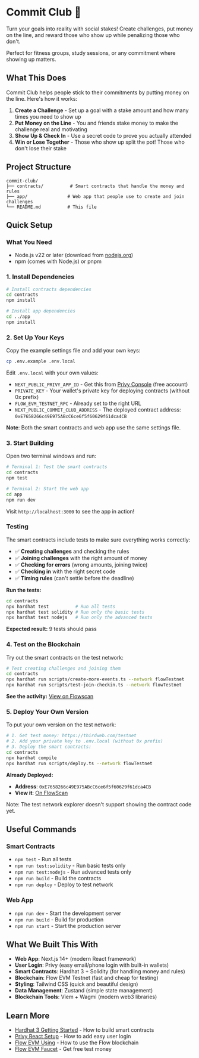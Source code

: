 # Commit Club 🗽

Turn your goals into reality with social stakes! Create challenges, put money on the line, and reward those who show up while penalizing those who don't.

Perfect for fitness groups, study sessions, or any commitment where showing up matters.

## What This Does

Commit Club helps people stick to their commitments by putting money on the line. Here's how it works:

1. **Create a Challenge** - Set up a goal with a stake amount and how many times you need to show up
2. **Put Money on the Line** - You and friends stake money to make the challenge real and motivating  
3. **Show Up & Check In** - Use a secret code to prove you actually attended
4. **Win or Lose Together** - Those who show up split the pot! Those who don't lose their stake

## Project Structure

```
commit-club/
├── contracts/          # Smart contracts that handle the money and rules
├── app/               # Web app that people use to create and join challenges
└── README.md          # This file
```

## Quick Setup

### What You Need

- Node.js v22 or later (download from [nodejs.org](https://nodejs.org/))
- npm (comes with Node.js) or pnpm

### 1. Install Dependencies

```bash
# Install contracts dependencies
cd contracts
npm install

# Install app dependencies  
cd ../app
npm install
```

### 2. Set Up Your Keys

Copy the example settings file and add your own keys:

```bash
cp .env.example .env.local
```

Edit `.env.local` with your own values:
- `NEXT_PUBLIC_PRIVY_APP_ID` - Get this from [Privy Console](https://console.privy.io/) (free account)
- `PRIVATE_KEY` - Your wallet's private key for deploying contracts (without 0x prefix)
- `FLOW_EVM_TESTNET_RPC` - Already set to the right URL
- `NEXT_PUBLIC_COMMIT_CLUB_ADDRESS` - The deployed contract address: `0xE7658266c49E975ABcC6ce6f5f60629f61dca4CB`

**Note**: Both the smart contracts and web app use the same settings file.

### 3. Start Building

Open two terminal windows and run:

```bash
# Terminal 1: Test the smart contracts
cd contracts
npm test

# Terminal 2: Start the web app
cd app
npm run dev
```

Visit `http://localhost:3000` to see the app in action!

### Testing

The smart contracts include tests to make sure everything works correctly:

- ✅ **Creating challenges** and checking the rules
- ✅ **Joining challenges** with the right amount of money
- ✅ **Checking for errors** (wrong amounts, joining twice)
- ✅ **Checking in** with the right secret code
- ✅ **Timing rules** (can't settle before the deadline)

**Run the tests:**
```bash
cd contracts
npx hardhat test          # Run all tests
npx hardhat test solidity # Run only the basic tests
npx hardhat test nodejs   # Run only the advanced tests
```

**Expected result:** 9 tests should pass

### 4. Test on the Blockchain

Try out the smart contracts on the test network:

```bash
# Test creating challenges and joining them
cd contracts
npx hardhat run scripts/create-more-events.ts --network flowTestnet
npx hardhat run scripts/test-join-checkin.ts --network flowTestnet
```

**See the activity:** [View on Flowscan](https://evm-testnet.flowscan.io/address/0xE7658266c49E975ABcC6ce6f5f60629f61dca4CB)

### 5. Deploy Your Own Version

To put your own version on the test network:

```bash
# 1. Get test money: https://thirdweb.com/testnet
# 2. Add your private key to .env.local (without 0x prefix)
# 3. Deploy the smart contracts:
cd contracts
npx hardhat compile
npx hardhat run scripts/deploy.ts --network flowTestnet
```

**Already Deployed:**
- **Address**: `0xE7658266c49E975ABcC6ce6f5f60629f61dca4CB`
- **View it**: [On FlowScan](https://evm-testnet.flowscan.io/address/0xE7658266c49E975ABcC6ce6f5f60629f61dca4CB)

Note: The test network explorer doesn't support showing the contract code yet.

## Useful Commands

### Smart Contracts
- `npm test` - Run all tests
- `npm run test:solidity` - Run basic tests only
- `npm run test:nodejs` - Run advanced tests only
- `npm run build` - Build the contracts
- `npm run deploy` - Deploy to test network

### Web App
- `npm run dev` - Start the development server
- `npm run build` - Build for production
- `npm run start` - Start the production server

## What We Built This With

- **Web App**: Next.js 14+ (modern React framework)
- **User Login**: Privy (easy email/phone login with built-in wallets)
- **Smart Contracts**: Hardhat 3 + Solidity (for handling money and rules)
- **Blockchain**: Flow EVM Testnet (fast and cheap for testing)
- **Styling**: Tailwind CSS (quick and beautiful design)
- **Data Management**: Zustand (simple state management)
- **Blockchain Tools**: Viem + Wagmi (modern web3 libraries)

## Learn More

- [Hardhat 3 Getting Started](https://hardhat.org/docs/getting-started) - How to build smart contracts
- [Privy React Setup](https://docs.privy.io/basics/react/setup) - How to add easy user login
- [Flow EVM Using](https://developers.flow.com/evm/using) - How to use the Flow blockchain
- [Flow EVM Faucet](https://developers.flow.com/evm/faucet) - Get free test money